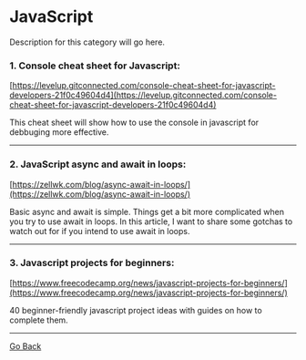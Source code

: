 # JavaScript

Description for this category will go here.

### 1. Console cheat sheet for Javascript:

[https://levelup.gitconnected.com/console-cheat-sheet-for-javascript-developers-21f0c49604d4](https://levelup.gitconnected.com/console-cheat-sheet-for-javascript-developers-21f0c49604d4)

This cheat sheet will show how to use the console in javascript for debbuging more effective. 

---

### 2. JavaScript async and await in loops:

[https://zellwk.com/blog/async-await-in-loops/](https://zellwk.com/blog/async-await-in-loops/)

Basic async and await is simple. Things get a bit more complicated when you try to use await in loops. 
In this article, I want to share some gotchas to watch out for if you intend to use await in loops.

---

### 3. Javascript projects for beginners: 

[https://www.freecodecamp.org/news/javascript-projects-for-beginners/](https://www.freecodecamp.org/news/javascript-projects-for-beginners/)

40 beginner-friendly javascript project ideas with guides on how to complete them.

---

[Go Back](../README.md)
